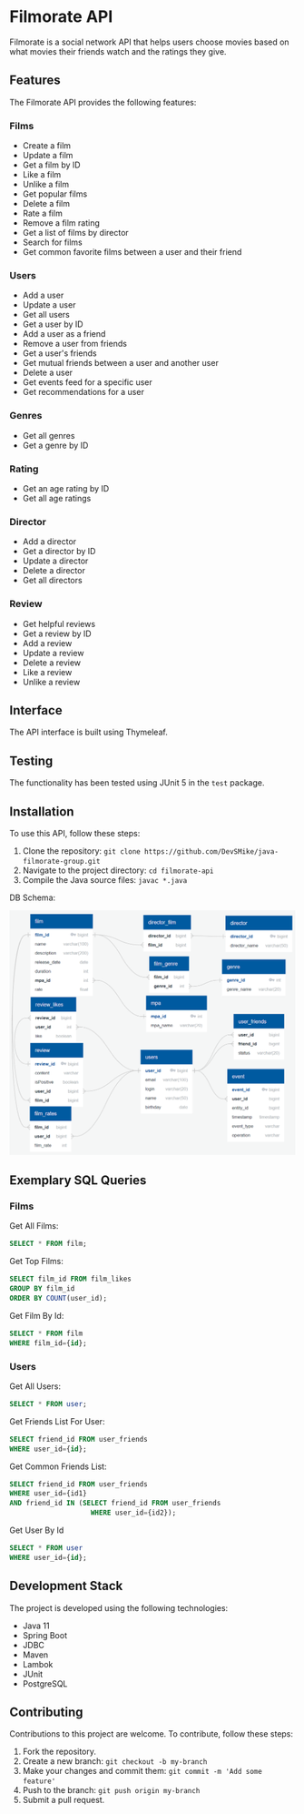 # Filmorate API

Filmorate is a social network API that helps users choose movies based on what movies their friends watch and the ratings they give.

## Features

The Filmorate API provides the following features:

### Films

- Create a film
- Update a film
- Get a film by ID
- Like a film
- Unlike a film
- Get popular films
- Delete a film
- Rate a film
- Remove a film rating
- Get a list of films by director
- Search for films
- Get common favorite films between a user and their friend

### Users

- Add a user
- Update a user
- Get all users
- Get a user by ID
- Add a user as a friend
- Remove a user from friends
- Get a user's friends
- Get mutual friends between a user and another user
- Delete a user
- Get events feed for a specific user
- Get recommendations for a user

### Genres

- Get all genres
- Get a genre by ID

### Rating

- Get an age rating by ID
- Get all age ratings

### Director

- Add a director
- Get a director by ID
- Update a director
- Delete a director
- Get all directors

### Review

- Get helpful reviews
- Get a review by ID
- Add a review
- Update a review
- Delete a review
- Like a review
- Unlike a review

## Interface

The API interface is built using Thymeleaf.

## Testing

The functionality has been tested using JUnit 5 in the `test` package.

## Installation

To use this API, follow these steps:

1. Clone the repository: `git clone https://github.com/DevSMike/java-filmorate-group.git`
2. Navigate to the project directory: `cd filmorate-api`
3. Compile the Java source files: `javac *.java`

DB Schema:

![Schema](schema.png)

## Exemplary SQL Queries

### Films

Get All Films:  
```sql 
SELECT * FROM film;
```
Get Top Films:  
```sql
SELECT film_id FROM film_likes  
GROUP BY film_id  
ORDER BY COUNT(user_id);
```

Get Film By Id:  
```sql
SELECT * FROM film  
WHERE film_id={id};
```

### Users

Get All Users:
```sql
SELECT * FROM user;
```

Get Friends List For User:  
```sql
SELECT friend_id FROM user_friends  
WHERE user_id={id};
```

Get Common Friends List:
```sql
SELECT friend_id FROM user_friends  
WHERE user_id={id1}  
AND friend_id IN (SELECT friend_id FROM user_friends
                    WHERE user_id={id2});
```

Get User By Id
```sql
SELECT * FROM user  
WHERE user_id={id};
```

## Development Stack

The project is developed using the following technologies:

- Java 11
- Spring Boot
- JDBC
- Maven
- Lambok
- JUnit
- PostgreSQL

## Contributing

Contributions to this project are welcome. To contribute, follow these steps:

1. Fork the repository.
2. Create a new branch: `git checkout -b my-branch`
3. Make your changes and commit them: `git commit -m 'Add some feature'`
4. Push to the branch: `git push origin my-branch`
5. Submit a pull request.
